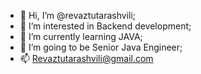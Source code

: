 - 👋 Hi, I’m @revaztutarashvili;
- 👀 I’m interested in Backend development;
- 🌱 I’m currently learning JAVA;
- 💞️ I’m going to be Senior Java Engineer;
- 📫 Revaztutarashvili@gmail.com

